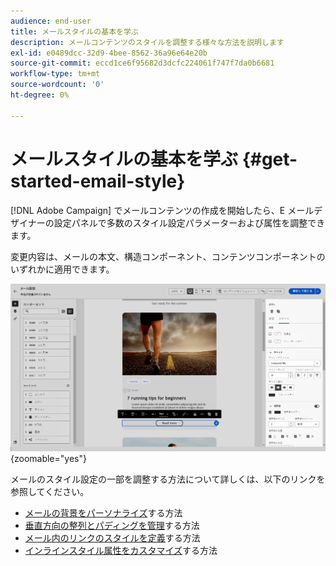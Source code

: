 ```yaml
---
audience: end-user
title: メールスタイルの基本を学ぶ
description: メールコンテンツのスタイルを調整する様々な方法を説明します
exl-id: e0489dcc-32d9-4bee-8562-36a96e64e20b
source-git-commit: eccd1ce6f95682d3dcfc224061f747f7da0b6681
workflow-type: tm+mt
source-wordcount: '0'
ht-degree: 0%

---
```



# メールスタイルの基本を学ぶ {#get-started-email-style}

[!DNL Adobe Campaign] でメールコンテンツの作成を開始したら、E メールデザイナーの設定パネルで多数のスタイル設定パラメーターおよび属性を調整できます。

変更内容は、メールの本文、構造コンポーネント、コンテンツコンポーネントのいずれかに適用できます。

![コンテンツコンポーネントの設定を示すE メールデザイナーの設定パネル](assets/email_designer_content_components_settings.png){zoomable="yes"}

メールのスタイル設定の一部を調整する方法について詳しくは、以下のリンクを参照してください。

* [メールの背景をパーソナライズ](backgrounds.md)する方法
* [垂直方向の整列とパディングを管理](alignment-and-padding.md)する方法
* [メール内のリンクのスタイルを定義](styling-links.md)する方法
* [インラインスタイル属性をカスタマイズ](inline-styling.md)する方法
